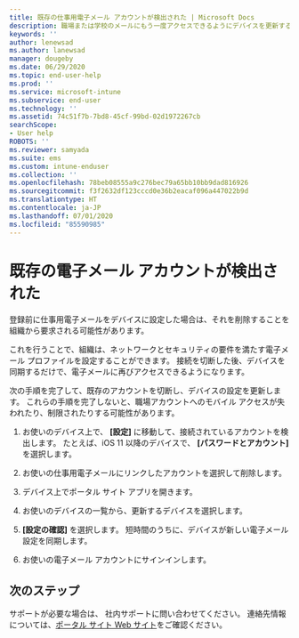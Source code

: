 ```yaml
---
title: 既存の仕事用電子メール アカウントが検出された | Microsoft Docs
description: 職場または学校のメールにもう一度アクセスできるようにデバイスを更新する方法について説明します。
keywords: ''
author: lenewsad
ms.author: lanewsad
manager: dougeby
ms.date: 06/29/2020
ms.topic: end-user-help
ms.prod: ''
ms.service: microsoft-intune
ms.subservice: end-user
ms.technology: ''
ms.assetid: 74c51f7b-7bd8-45cf-99bd-02d1972267cb
searchScope:
- User help
ROBOTS: ''
ms.reviewer: samyada
ms.suite: ems
ms.custom: intune-enduser
ms.collection: ''
ms.openlocfilehash: 78beb08555a9c276bec79a65bb10bb9dad816926
ms.sourcegitcommit: f3f2632df123cccd0e36b2eacaf096a447022b9d
ms.translationtype: HT
ms.contentlocale: ja-JP
ms.lasthandoff: 07/01/2020
ms.locfileid: "85590985"
---
```

# <a name="an-existing-email-account-was-found"></a>既存の電子メール アカウントが検出された

登録前に仕事用電子メールをデバイスに設定した場合は、それを削除することを組織から要求される可能性があります。 

これを行うことで、組織は、ネットワークとセキュリティの要件を満たす電子メール プロファイルを設定することができます。 接続を切断した後、デバイスを同期するだけで、電子メールに再びアクセスできるようになります。 

次の手順を完了して、既存のアカウントを切断し、デバイスの設定を更新します。 これらの手順を完了しないと、職場アカウントへのモバイル アクセスが失われたり、制限されたりする可能性があります。

1. お使いのデバイス上で、 **[設定]** に移動して、接続されているアカウントを検出します。 たとえば、iOS 11 以降のデバイスで、 **[パスワードとアカウント]** を選択します。
 
2. お使いの仕事用電子メールにリンクしたアカウントを選択して削除します。 

3. デバイス上でポータル サイト アプリを開きます。  

4. お使いのデバイスの一覧から、更新するデバイスを選択します。

5. **[設定の確認]** を選択します。 短時間のうちに、デバイスが新しい電子メール設定を同期します。

6. お使いの電子メール アカウントにサインインします。 

## <a name="next-steps"></a>次のステップ

サポートが必要な場合は、 社内サポートに問い合わせてください。 連絡先情報については、[ポータル サイト Web サイト](https://go.microsoft.com/fwlink/?linkid=2010980)をご確認ください。
